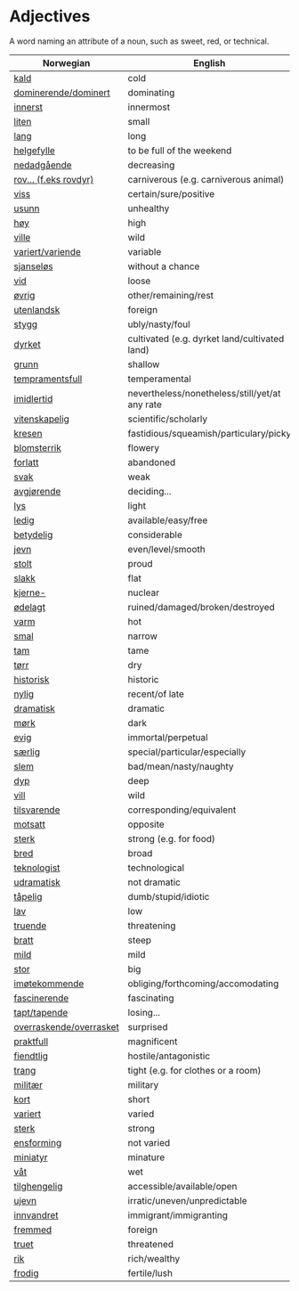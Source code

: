 # Adjectives

A word naming an attribute of a noun, such as sweet, red, or technical.

| Norwegian | English |
| --- | --- |
| [kald](https://www.ordnett.no/search?language=no&phrase=kald) | cold |
| [dominerende/dominert](https://www.ordnett.no/search?language=no&phrase=dominerende/dominert) | dominating |
| [innerst](https://www.ordnett.no/search?language=no&phrase=innerst) | innermost |
| [liten](https://www.ordnett.no/search?language=no&phrase=liten) | small |
| [lang](https://www.ordnett.no/search?language=no&phrase=lang) | long |
| [helgefylle](https://www.ordnett.no/search?language=no&phrase=helgefylle) | to be full of the weekend |
| [nedadgående](https://www.ordnett.no/search?language=no&phrase=nedadgående) | decreasing |
| [rov... (f.eks rovdyr)](https://www.ordnett.no/search?language=no&phrase=rov...%20(f.eks%20rovdyr)) | carniverous (e.g. carniverous animal) |
| [viss](https://www.ordnett.no/search?language=no&phrase=viss) | certain/sure/positive |
| [usunn](https://www.ordnett.no/search?language=no&phrase=usunn) | unhealthy |
| [høy](https://www.ordnett.no/search?language=no&phrase=høy) | high |
| [ville](https://www.ordnett.no/search?language=no&phrase=ville) | wild |
| [variert/variende](https://www.ordnett.no/search?language=no&phrase=variert/variende) | variable |
| [sjanseløs](https://www.ordnett.no/search?language=no&phrase=sjanseløs) | without a chance |
| [vid](https://www.ordnett.no/search?language=no&phrase=vid) | loose |
| [øvrig](https://www.ordnett.no/search?language=no&phrase=øvrig) | other/remaining/rest |
| [utenlandsk](https://www.ordnett.no/search?language=no&phrase=utenlandsk) | foreign |
| [stygg](https://www.ordnett.no/search?language=no&phrase=stygg) | ubly/nasty/foul |
| [dyrket](https://www.ordnett.no/search?language=no&phrase=dyrket) | cultivated (e.g. dyrket land/cultivated land) |
| [grunn](https://www.ordnett.no/search?language=no&phrase=grunn) | shallow |
| [tempramentsfull](https://www.ordnett.no/search?language=no&phrase=tempramentsfull) | temperamental |
| [imidlertid](https://www.ordnett.no/search?language=no&phrase=imidlertid) | nevertheless/nonetheless/still/yet/at any rate |
| [vitenskapelig](https://www.ordnett.no/search?language=no&phrase=vitenskapelig) | scientific/scholarly |
| [kresen](https://www.ordnett.no/search?language=no&phrase=kresen) | fastidious/squeamish/particulary/picky |
| [blomsterrik](https://www.ordnett.no/search?language=no&phrase=blomsterrik) | flowery |
| [forlatt](https://www.ordnett.no/search?language=no&phrase=forlatt) | abandoned |
| [svak](https://www.ordnett.no/search?language=no&phrase=svak) | weak |
| [avgjørende](https://www.ordnett.no/search?language=no&phrase=avgjørende) | deciding... |
| [lys](https://www.ordnett.no/search?language=no&phrase=lys) | light |
| [ledig](https://www.ordnett.no/search?language=no&phrase=ledig) | available/easy/free |
| [betydelig](https://www.ordnett.no/search?language=no&phrase=betydelig) | considerable |
| [jevn](https://www.ordnett.no/search?language=no&phrase=jevn) | even/level/smooth |
| [stolt](https://www.ordnett.no/search?language=no&phrase=stolt) | proud |
| [slakk](https://www.ordnett.no/search?language=no&phrase=slakk) | flat |
| [kjerne-](https://www.ordnett.no/search?language=no&phrase=kjerne-) | nuclear |
| [ødelagt](https://www.ordnett.no/search?language=no&phrase=ødelagt) | ruined/damaged/broken/destroyed |
| [varm](https://www.ordnett.no/search?language=no&phrase=varm) | hot |
| [smal](https://www.ordnett.no/search?language=no&phrase=smal) | narrow |
| [tam](https://www.ordnett.no/search?language=no&phrase=tam) | tame |
| [tørr](https://www.ordnett.no/search?language=no&phrase=tørr) | dry |
| [historisk](https://www.ordnett.no/search?language=no&phrase=historisk) | historic |
| [nylig](https://www.ordnett.no/search?language=no&phrase=nylig) | recent/of late |
| [dramatisk](https://www.ordnett.no/search?language=no&phrase=dramatisk) | dramatic |
| [mørk](https://www.ordnett.no/search?language=no&phrase=mørk) | dark |
| [evig](https://www.ordnett.no/search?language=no&phrase=evig) | immortal/perpetual |
| [særlig](https://www.ordnett.no/search?language=no&phrase=særlig) | special/particular/especially |
| [slem](https://www.ordnett.no/search?language=no&phrase=slem) | bad/mean/nasty/naughty |
| [dyp](https://www.ordnett.no/search?language=no&phrase=dyp) | deep |
| [vill](https://www.ordnett.no/search?language=no&phrase=vill) | wild |
| [tilsvarende](https://www.ordnett.no/search?language=no&phrase=tilsvarende) | corresponding/equivalent |
| [motsatt](https://www.ordnett.no/search?language=no&phrase=motsatt) | opposite |
| [sterk](https://www.ordnett.no/search?language=no&phrase=sterk) | strong (e.g. for food) |
| [bred](https://www.ordnett.no/search?language=no&phrase=bred) | broad |
| [teknologist](https://www.ordnett.no/search?language=no&phrase=teknologist) | technological |
| [udramatisk](https://www.ordnett.no/search?language=no&phrase=udramatisk) | not dramatic |
| [tåpelig](https://www.ordnett.no/search?language=no&phrase=tåpelig) | dumb/stupid/idiotic |
| [lav](https://www.ordnett.no/search?language=no&phrase=lav) | low |
| [truende](https://www.ordnett.no/search?language=no&phrase=truende) | threatening |
| [bratt](https://www.ordnett.no/search?language=no&phrase=bratt) | steep |
| [mild](https://www.ordnett.no/search?language=no&phrase=mild) | mild |
| [stor](https://www.ordnett.no/search?language=no&phrase=stor) | big |
| [imøtekommende](https://www.ordnett.no/search?language=no&phrase=imøtekommende) | obliging/forthcoming/accomodating |
| [fascinerende](https://www.ordnett.no/search?language=no&phrase=fascinerende) | fascinating |
| [tapt/tapende](https://www.ordnett.no/search?language=no&phrase=tapt/tapende) | losing... |
| [overraskende/overrasket](https://www.ordnett.no/search?language=no&phrase=overraskende/overrasket) | surprised |
| [praktfull](https://www.ordnett.no/search?language=no&phrase=praktfull) | magnificent |
| [fiendtlig](https://www.ordnett.no/search?language=no&phrase=fiendtlig) | hostile/antagonistic |
| [trang](https://www.ordnett.no/search?language=no&phrase=trang) | tight (e.g. for clothes or a room) |
| [militær](https://www.ordnett.no/search?language=no&phrase=militær) | military |
| [kort](https://www.ordnett.no/search?language=no&phrase=kort) | short |
| [variert](https://www.ordnett.no/search?language=no&phrase=variert) | varied |
| [sterk](https://www.ordnett.no/search?language=no&phrase=sterk) | strong |
| [ensforming](https://www.ordnett.no/search?language=no&phrase=ensforming) | not varied |
| [miniatyr](https://www.ordnett.no/search?language=no&phrase=miniatyr) | minature |
| [våt](https://www.ordnett.no/search?language=no&phrase=våt) | wet |
| [tilghengelig](https://www.ordnett.no/search?language=no&phrase=tilghengelig) | accessible/available/open |
| [ujevn](https://www.ordnett.no/search?language=no&phrase=ujevn) | irratic/uneven/unpredictable |
| [innvandret](https://www.ordnett.no/search?language=no&phrase=innvandret) | immigrant/immigranting |
| [fremmed](https://www.ordnett.no/search?language=no&phrase=fremmed) | foreign |
| [truet](https://www.ordnett.no/search?language=no&phrase=truet) | threatened |
| [rik](https://www.ordnett.no/search?language=no&phrase=rik) | rich/wealthy |
| [frodig](https://www.ordnett.no/search?language=no&phrase=frodig) | fertile/lush |

